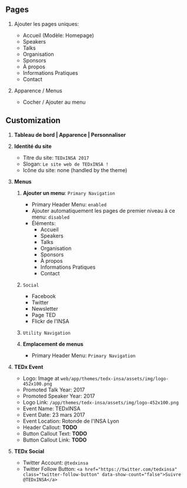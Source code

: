 ## Pages

1. Ajouter les pages uniques:
   - Accueil (Modèle: Homepage)
   - Speakers
   - Talks
   - Organisation
   - Sponsors
   - À propos
   - Informations Pratiques
   - Contact

2. Apparence / Menus

   - Cocher / Ajouter au menu

## Customization

1. **Tableau de bord | Apparence | Personnaliser**

2. **Identité du site**
   - Titre du site: `TEDxINSA 2017`
   - Slogan: `Le site web de TEDxINSA !`
   - Icône du site: none (handled by the theme)

3. **Menus**
   
   1. **Ajouter un menu**: `Primary Navigation`
   
      - Primary Header Menu: `enabled`
      - Ajouter automatiquement les pages de premier niveau à ce menu: `disabled`
      - Éléments:
        - Accueil
        - Speakers
        - Talks
        - Organisation
        - Sponsors
        - À propos
        - Informations Pratiques
        - Contact

   2. `Social`
   
      - Facebook
      - Twitter
      - Newsletter
      - Page TED
      - Flickr de l'INSA
   
   3. `Utility Navigation`

   4. **Emplacement de menus**
   
      - Primary Header Menu: `Primary Navigation`

2. **TEDx Event**

   - Logo: Image at `web/app/themes/tedx-insa/assets/img/logo-452x100.png`
   - Promoted Talk Year: 2017
   - Promoted Speaker Year: 2017
   - Logo Link: `/app/themes/tedx-insa/assets/img/logo-452x100.png`
   - Event Name: TEDxINSA
   - Event Date: 23 mars 2017
   - Event Location: Rotonde de l'INSA Lyon
   - Header Callout: **TODO**
   - Button Callout Text: **TODO**
   - Button Callout Link: **TODO**

3. **TEDx Social**

   - Twitter Account: `@tedxinsa`
   - Twitter Follow Button: `<a href="https://twitter.com/tedxinsa" class="twitter-follow-button" data-show-count="false">Suivre @TEDxINSA</a>`
